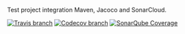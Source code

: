 Test project integration Maven, Jacoco and SonarCloud.

[![Travis branch](https://img.shields.io/travis/rust-lang/rust/master.svg)](https://travis-ci.org/protsenko/example-maven-jacoco-sonar)
[![Codecov branch](https://img.shields.io/codecov/c/github/codecov/example-python/master.svg)](https://codecov.io/gh/protsenko/example-maven-jacoco-sonar/branch/master)
[![SonarQube Coverage](https://img.shields.io/sonar/http/sonar.qatools.ru/ru.yandex.qatools.allure:allure-core/coverage.svg)](https://sonarcloud.io/dashboard?id=protsenko%3Aexample-maven-jacoco-sonar)

